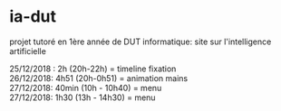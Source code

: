 # ia-dut
projet tutoré en 1ère année de DUT informatique: site sur l'intelligence artificielle

25/12/2018 : 2h (20h-22h) = timeline fixation<br>
26/12/2018: 4h51 (20h-0h51) = animation mains<br>
27/12/2018: 40min (10h - 10h40) = menu<br>
27/12/2018: 1h30 (13h - 14h30) = menu<br>


